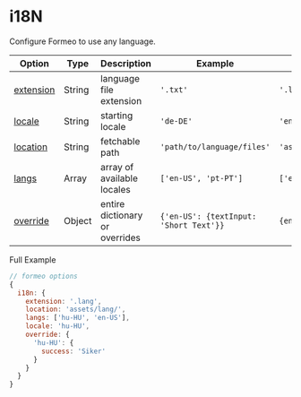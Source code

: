 # i18N
Configure Formeo to use any language.

| Option         | Type   | Description                    | Example                                | Default          |
| -------------- | ------ | ------------------------------ | -------------------------------------- | ---------------- |
| [extension](#) | String | language file extension        | `'.txt'`                               | `'.lang'`        |
| [locale](#)    | String | starting locale                | `'de-DE'`                              | `'en-US'`        |
| [location](#)  | String | fetchable path                 | `'path/to/language/files'`             | `'assets/lang/'` |
| [langs](#)     | Array  | array of available locales     | `['en-US', 'pt-PT']`                   | `['en-US']`      |
| [override](#)  | Object | entire dictionary or overrides | `{'en-US': {textInput: 'Short Text'}}` | `{en-US: {...}}` |

Full Example

```javascript
// formeo options
{
  i18n: {
    extension: '.lang',
    location: 'assets/lang/',
    langs: ['hu-HU', 'en-US'],
    locale: 'hu-HU',
    override: {
      'hu-HU': {
        success: 'Siker'
      }
    }
  }
}
```
